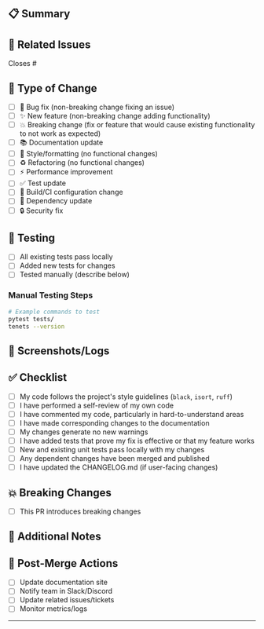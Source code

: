 <!-- 
PR Template for Tenets
Please fill out relevant sections below.
Delete any sections that don't apply.
-->

## 📋 Summary

<!-- Provide a brief description of what this PR changes and why -->

## 🔗 Related Issues

<!-- Link related issues using keywords: Closes #123, Fixes #456, Resolves #789 -->
Closes #

## 📝 Type of Change

<!-- Check all that apply -->
- [ ] 🐛 Bug fix (non-breaking change fixing an issue)
- [ ] ✨ New feature (non-breaking change adding functionality)
- [ ] 💥 Breaking change (fix or feature that would cause existing functionality to not work as expected)
- [ ] 📚 Documentation update
- [ ] 🎨 Style/formatting (no functional changes)
- [ ] ♻️ Refactoring (no functional changes)
- [ ] ⚡ Performance improvement
- [ ] ✅ Test update
- [ ] 🔧 Build/CI configuration change
- [ ] 🔄 Dependency update
- [ ] 🔒 Security fix

## 🧪 Testing

<!-- Describe the tests you ran and/or added -->
- [ ] All existing tests pass locally
- [ ] Added new tests for changes
- [ ] Tested manually (describe below)

### Manual Testing Steps
<!-- If applicable, describe how to manually test your changes -->
```bash
# Example commands to test
pytest tests/
tenets --version
```

## 📸 Screenshots/Logs

<!-- If applicable, add screenshots or logs to help explain your changes -->
<!-- You can drag and drop images directly into this text area -->

## ✅ Checklist

<!-- Check all that apply. PRs cannot be merged until all boxes are checked -->
- [ ] My code follows the project's style guidelines (`black`, `isort`, `ruff`)
- [ ] I have performed a self-review of my own code
- [ ] I have commented my code, particularly in hard-to-understand areas
- [ ] I have made corresponding changes to the documentation
- [ ] My changes generate no new warnings
- [ ] I have added tests that prove my fix is effective or that my feature works
- [ ] New and existing unit tests pass locally with my changes
- [ ] Any dependent changes have been merged and published
- [ ] I have updated the CHANGELOG.md (if user-facing changes)

## 💥 Breaking Changes

<!-- If this PR introduces breaking changes, describe them here -->
- [ ] This PR introduces breaking changes
  <!-- If yes, describe:
  - What breaks?
  - Migration path for users
  - Why is this necessary?
  -->

## 📌 Additional Notes

<!-- Any additional information that reviewers should know -->
<!-- E.g., deployment notes, performance impact, security considerations -->

## 🚀 Post-Merge Actions

<!-- List any actions needed after merging -->
- [ ] Update documentation site
- [ ] Notify team in Slack/Discord
- [ ] Update related issues/tickets
- [ ] Monitor metrics/logs

---

<!-- 
Reviewers: Please ensure:
1. Code quality and style
2. Test coverage
3. Documentation updates
4. No security vulnerabilities
5. Performance impact is acceptable
-->

<!-- Thank you for contributing to Tenets! 🎉 -->
